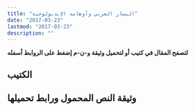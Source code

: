 ```yaml
---
title: "اليسار العربي وأوهامه الإيديولوجية"
date: "2017-03-23"
lastmod: "2017-03-23"
description: ""
---
```

**لتصفح المقال في كتيب أو لتحميل وثيقة و-ن-م إضغط على الروابط أسفله**

## الكتيب

## وثيقة النص المحمول ورابط تحميلها

###